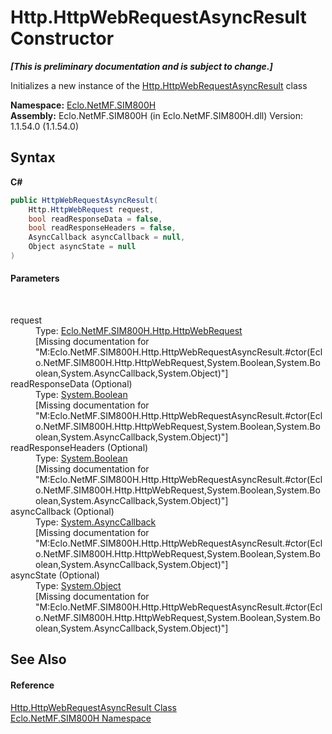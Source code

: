 # Http.HttpWebRequestAsyncResult Constructor 
 _**\[This is preliminary documentation and is subject to change.\]**_

Initializes a new instance of the <a href="T_Eclo_NetMF_SIM800H_Http_HttpWebRequestAsyncResult">Http.HttpWebRequestAsyncResult</a> class

**Namespace:**&nbsp;<a href="N_Eclo_NetMF_SIM800H">Eclo.NetMF.SIM800H</a><br />**Assembly:**&nbsp;Eclo.NetMF.SIM800H (in Eclo.NetMF.SIM800H.dll) Version: 1.1.54.0 (1.1.54.0)

## Syntax

**C#**<br />
``` C#
public HttpWebRequestAsyncResult(
	Http.HttpWebRequest request,
	bool readResponseData = false,
	bool readResponseHeaders = false,
	AsyncCallback asyncCallback = null,
	Object asyncState = null
)
```


#### Parameters
&nbsp;<dl><dt>request</dt><dd>Type: <a href="T_Eclo_NetMF_SIM800H_Http_HttpWebRequest">Eclo.NetMF.SIM800H.Http.HttpWebRequest</a><br />\[Missing <param name="request"/> documentation for "M:Eclo.NetMF.SIM800H.Http.HttpWebRequestAsyncResult.#ctor(Eclo.NetMF.SIM800H.Http.HttpWebRequest,System.Boolean,System.Boolean,System.AsyncCallback,System.Object)"\]</dd><dt>readResponseData (Optional)</dt><dd>Type: <a href="http://msdn2.microsoft.com/en-us/library/a28wyd50" target="_blank">System.Boolean</a><br />\[Missing <param name="readResponseData"/> documentation for "M:Eclo.NetMF.SIM800H.Http.HttpWebRequestAsyncResult.#ctor(Eclo.NetMF.SIM800H.Http.HttpWebRequest,System.Boolean,System.Boolean,System.AsyncCallback,System.Object)"\]</dd><dt>readResponseHeaders (Optional)</dt><dd>Type: <a href="http://msdn2.microsoft.com/en-us/library/a28wyd50" target="_blank">System.Boolean</a><br />\[Missing <param name="readResponseHeaders"/> documentation for "M:Eclo.NetMF.SIM800H.Http.HttpWebRequestAsyncResult.#ctor(Eclo.NetMF.SIM800H.Http.HttpWebRequest,System.Boolean,System.Boolean,System.AsyncCallback,System.Object)"\]</dd><dt>asyncCallback (Optional)</dt><dd>Type: <a href="http://msdn2.microsoft.com/en-us/library/ckbe7yh5" target="_blank">System.AsyncCallback</a><br />\[Missing <param name="asyncCallback"/> documentation for "M:Eclo.NetMF.SIM800H.Http.HttpWebRequestAsyncResult.#ctor(Eclo.NetMF.SIM800H.Http.HttpWebRequest,System.Boolean,System.Boolean,System.AsyncCallback,System.Object)"\]</dd><dt>asyncState (Optional)</dt><dd>Type: <a href="http://msdn2.microsoft.com/en-us/library/e5kfa45b" target="_blank">System.Object</a><br />\[Missing <param name="asyncState"/> documentation for "M:Eclo.NetMF.SIM800H.Http.HttpWebRequestAsyncResult.#ctor(Eclo.NetMF.SIM800H.Http.HttpWebRequest,System.Boolean,System.Boolean,System.AsyncCallback,System.Object)"\]</dd></dl>

## See Also


#### Reference
<a href="T_Eclo_NetMF_SIM800H_Http_HttpWebRequestAsyncResult">Http.HttpWebRequestAsyncResult Class</a><br /><a href="N_Eclo_NetMF_SIM800H">Eclo.NetMF.SIM800H Namespace</a><br />